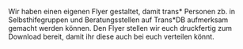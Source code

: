 Wir haben einen eigenen Flyer gestaltet, damit trans\* Personen zb. in Selbsthifegruppen und Beratungsstellen auf Trans\*DB aufmerksam gemacht werden können.
Den Flyer stellen wir euch druckfertig zum Download bereit, damit ihr diese auch bei euch verteilen könnt.